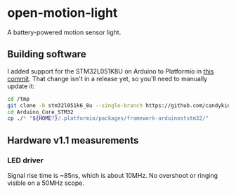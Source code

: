 # open-motion-light

A battery-powered motion sensor light.

## Building software

I added support for the STM32L051K8U on Arduino to Platformio in [this commit](https://github.com/stm32duino/Arduino_Core_STM32/pull/2395). That change isn't in a release yet, so you'll need to manually update it:

```bash
cd /tmp
git clone -b stm32l051k6_8u --single-branch https://github.com/candykingdom/Arduino_Core_STM32.git
cd Arduino_Core_STM32
cp ./* "${HOME?}/.platformio/packages/framework-arduinoststm32/"
```

## Hardware v1.1 measurements

### LED driver

Signal rise time is ~85ns, which is about 10MHz. No overshoot or ringing visible on a 50MHz scope.